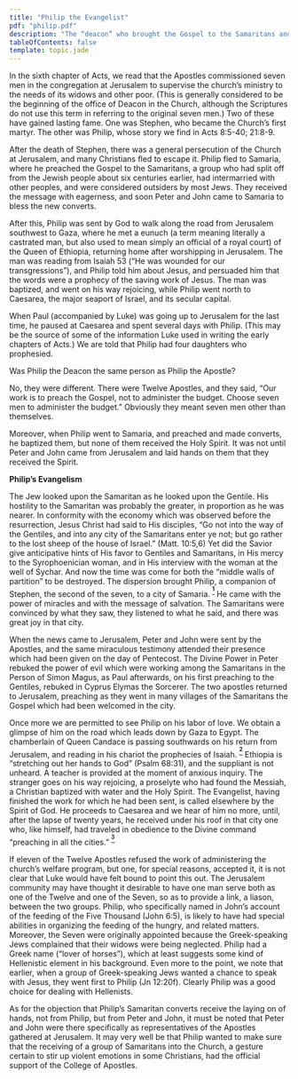 ```yaml
---
title: "Philip the Evangelist"
pdf: "philip.pdf"
description: "The “deacon” who brought the Gospel to the Samaritans and to the Ethiopian eunuch."
tableOfContents: false
template: topic.jade
---
```


In the sixth chapter of Acts, we read that the Apostles commissioned
seven men in the congregation at Jerusalem to supervise the church’s
ministry to the needs of its widows and other poor. (This is generally
considered to be the beginning of the office of Deacon in the Church,
although the Scriptures do not use this term in referring to the
original seven men.) Two of these have gained lasting fame. One was
Stephen, who became the Church’s first martyr. The other was Philip,
whose story we find in Acts 8:5-40; 21:8-9.

After the death of Stephen, there was a general persecution of the
Church at Jerusalem, and many Christians fled to escape it. Philip fled
to Samaria, where he preached the Gospel to the Samaritans, a group who
had split off from the Jewish people about six centuries earlier, had
intermarried with other peoples, and were considered outsiders by most
Jews. They received the message with eagerness, and soon Peter and John
came to Samaria to bless the new converts.

After this, Philip was sent by God to walk along the road from Jerusalem
southwest to Gaza, where he met a eunuch (a term meaning literally a
castrated man, but also used to mean simply an official of a royal
court) of the Queen of Ethiopia, returning home after worshipping in
Jerusalem. The man was reading from Isaiah 53 (“He was wounded for our
transgressions”), and Philip told him about Jesus, and persuaded him
that the words were a prophecy of the saving work of Jesus. The man was
baptized, and went on his way rejoicing, while Philip went north to
Caesarea, the major seaport of Israel, and its secular capital.

When Paul (accompanied by Luke) was going up to Jerusalem for the last
time, he paused at Caesarea and spent several days with Philip. (This
may be the source of some of the information Luke used in writing the
early chapters of Acts.) We are told that Philip had four daughters who
prophesied.

Was Philip the Deacon the same person as Philip the Apostle?

No, they were different. There were Twelve Apostles, and they said, “Our
work is to preach the Gospel, not to administer the budget. Choose seven
men to administer the budget.” Obviously they meant seven men other than
themselves.

Moreover, when Philip went to Samaria, and preached and made converts,
he baptized them, but none of them received the Holy Spirit. It was not
until Peter and John came from Jerusalem and laid hands on them that
they received the Spirit.

**Philip’s Evangelism**

The Jew looked upon the Samaritan as he looked upon the Gentile. His
hostility to the Samaritan was probably the greater, in proportion as he
was nearer. In conformity with the economy which was observed before the
resurrection, Jesus Christ had said to His disciples, “Go not into the
way of the Gentiles, and into any city of the Samaritans enter ye not;
but go rather to the lost sheep of the house of Israel.” (Matt. 10:5,6)
Yet did the Savior give anticipative hints of His favor to Gentiles and
Samaritans, in His mercy to the Syrophoenician woman, and in His
interview with the woman at the well of Sychar. And now the time was
come for both the “middle walls of partition” to be destroyed. The
dispersion brought Philip, a companion of Stephen, the second of the
seven, to a city of Samaria.
<sup>**[<sup>1</sup>](#sdfootnote1sym)**</sup> He came with the power of
miracles and with the message of salvation. The Samaritans were
convinced by what they saw, they listened to what he said, and there was
great joy in that city.

When the news came to Jerusalem, Peter and John were sent by the
Apostles, and the same miraculous testimony attended their presence
which had been given on the day of Pentecost. The Divine Power in Peter
rebuked the power of evil which were working among the Samaritans in the
Person of Simon Magus, as Paul afterwards, on his first preaching to the
Gentiles, rebuked in Cyprus Elymas the Sorcerer. The two apostles
returned to Jerusalem, preaching as they went in many villages of the
Samaritans the Gospel which had been welcomed in the city.

Once more we are permitted to see Philip on his labor of love. We obtain
a glimpse of him on the road which leads down by Gaza to Egypt. The
chamberlain of Queen Candace is passing southwards on his return from
Jerusalem, and reading in his chariot the prophecies of Isaiah.
<sup>**[<sup>2</sup>](#sdfootnote2sym)**</sup> Ethiopia is “stretching
out her hands to God” (Psalm 68:31), and the suppliant is not unheard. A
teacher is provided at the moment of anxious inquiry. The stranger goes
on his way rejoicing, a proselyte who had found the Messiah, a Christian
baptized with water and the Holy Spirit. The Evangelist, having finished
the work for which he had been sent, is called elsewhere by the Spirit
of God. He proceeds to Caesarea and we hear of him no more, until, after
the lapse of twenty years, he received under his roof in that city one
who, like himself, had traveled in obedience to the Divine command
“preaching in all the cities.”
<sup>**[<sup>3</sup>](#sdfootnote3sym)**</sup>

If eleven of the Twelve Apostles refused the work of administering the
church’s welfare program, but one, for special reasons, accepted it, it
is not clear that Luke would have felt bound to point this out. The
Jerusalem community may have thought it desirable to have one man serve
both as one of the Twelve and one of the Seven, so as to provide a link,
a liason, between the two groups. Philip, who specifically named in
John’s account of the feeding of the Five Thousand (John 6:5), is likely
to have had special abilities in organizing the feeding of the hungry,
and related matters. Moreover, the Seven were originally appointed
because the Greek-speaking Jews complained that their widows were being
neglected. Philip had a Greek name (“lover of horses”), which at least
suggests some kind of Hellenistic element in his background. Even more
to the point, we note that earlier, when a group of Greek-speaking Jews
wanted a chance to speak with Jesus, they went first to Philip (Jn
12:20f). Clearly Philip was a good choice for dealing with Hellenists.

As for the objection that Philip’s Samaritan converts receive the laying
on of hands, not from Philip, but from Peter and John, it must be noted
that Peter and John were there specifically as representatives of the
Apostles gathered at Jerusalem. It may very well be that Philip wanted
to make sure that the receiving of a group of Samaritans into the
Church, a gesture certain to stir up violent emotions in some
Christians, had the official support of the College of Apostles.

